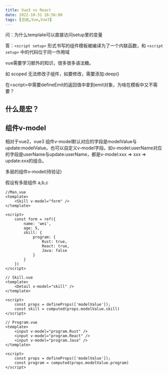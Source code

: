 ```yaml
---
title: Vue3 vs React
date: 2022-10-31 16:56:00
tags: [总结,Vue,Vue3]
---
```


问：为什么template可以直接访问setup里的变量

答：`<script setup>` 形式书写的组件模板被编译为了一个内联函数，和 `<script setup>` 中的代码位于同一作用域

vue需要学习额外的知识，很多很多语法糖。

如 scoped 无法修改子组件，如要修改，需要添加:deep()

在\<script\>中需要defineEmit的返回值中拿到emit对象，为啥在模板中又不需要？

## 什么是宏？

## 组件v-model
相对于vue2，vue3 组件v-model默认对应的字段是modelValue与update:modelValue。也可以自定义v-model字段。如v-model:userName对应的字段是userName与update:userName，都是v-model:xxx => xxx => update:xxx的组合。

多层的组件v-model(待验证)

假设有多层组件 a,b,c

```vue
//Man.vue
<template>
	<Skill v-model="form" />
</template>

<script>
	const form = ref({
		name: 'wei',
		age: 5,
		skill: {
			program: {
				Rust: true,
				React: true,
				Java: false
			}
		}
	})
</script>

// Skill.vue
<template>
	<Detail v-model="skill" />
</template>

<script>
	const props = defineProps(['modelValue']);
	const skill = computed(props.modelValue.skill)
</script>

// Program.vue
<template>
	<input v-model="program.Rust" />
	<input v-model="program.React" />
	<input v-model="program.Java" />
</template>

<script>
	const props = defineProps(['modelValue']);
	const program = computed(props.modelValue.program)
</script>

```

